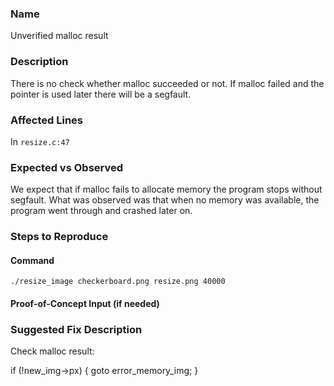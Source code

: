 
### Name
Unverified malloc result

### Description

There is no check whether malloc succeeded or not. If malloc failed and the pointer is used later there will be a segfault.

### Affected Lines
In `resize.c:47`

### Expected vs Observed
We expect that if malloc fails to allocate memory the program stops without segfault. What was observed was that when no memory was available, the program went through and crashed later on.

### Steps to Reproduce

#### Command

```
./resize_image checkerboard.png resize.png 40000
```
#### Proof-of-Concept Input (if needed)


### Suggested Fix Description
Check malloc result:

if (!new_img->px) {
    goto error_memory_img;
}